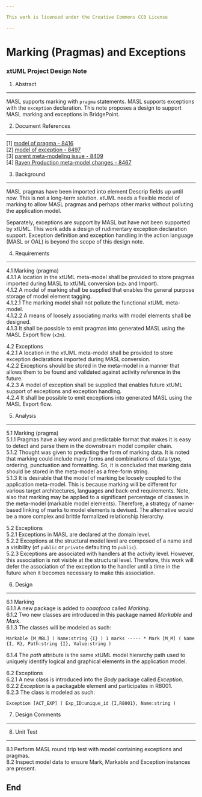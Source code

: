 ```yaml
---

This work is licensed under the Creative Commons CC0 License

---
```


# Marking (Pragmas) and Exceptions
### xtUML Project Design Note

1. Abstract
-----------
MASL supports marking with `pragma` statements.  MASL supports exceptions
with the `exception` declaration.  This note proposes a design to support
MASL marking and exceptions in BridgePoint.

2. Document References
----------------------
[1] [model of pragma - 8416](https://support.onefact.net/issues/8416)  
[2] [model of exception - 8497](https://support.onefact.net/issues/8497)  
[3] [parent meta-modeling issue - 8409](https://support.onefact.net/issues/8409)  
[4] [Raven Production meta-model changes - 8467](https://support.onefact.net/issues/8467)  

3. Background
-------------
MASL pragmas have been imported into element Descrip fields up until now.
This is not a long-term solution.  xtUML needs a flexible model of marking
to allow MASL pragmas and perhaps other marks without polluting the
application model.

Separately, exceptions are support by MASL but have not been supported
by xtUML.  This work adds a design of rudimentary exception declaration
support.  Exception definition and exception handling in the action
language (MASL or OAL) is beyond the scope of this design note.

4. Requirements
---------------
4.1  Marking (pragma)  
4.1.1 A location in the xtUML meta-model shall be provided to store pragmas
imported during MASL to xtUML conversion (`m2x` and Import).  
4.1.2 A model of marking shall be supplied that enables the general purpose
storage of model element tagging.  
4.1.2.1 The marking model shall not pollute the functional xtUML meta-model.  
4.1.2.2 A means of loosely associating marks with model elements shall be
designed.  
4.1.3 It shall be possible to emit pragmas into generated MASL using the
MASL Export flow (`x2m`).  

4.2  Exceptions  
4.2.1 A location in the xtUML meta-model shall be provided to store exception
declarations imported during MASL conversion.  
4.2.2 Exceptions should be stored in the meta-model in a manner that allows
them to be found and validated against activity reference in the future.  
4.2.3 A model of exception shall be supplied that enables future xtUML
support of exceptions and exception handling.  
4.2.4 It shall be possible to emit exceptions into generated MASL using the
MASL Export flow.  

5. Analysis
-----------
5.1 Marking (pragma)  
5.1.1 Pragmas have a key word and predictable format that makes it is easy
to detect and parse them in the downstream model compiler chain.  
5.1.2 Thought was given to predicting the form of marking data.  It is noted
that marking could include many forms and combinations of data type, ordering,
punctuation and formatting.  So, it is concluded that marking data should be
stored in the meta-model as a free-form string.  
5.1.3 It is desirable that the model of marking be loosely coupled to the
application meta-model.  This is because marking will be different for
various target architectures, languages and back-end requirements.  Note,
also that marking may be applied to a significant percentage of classes in
the meta-model (markable model elements).  Therefore,
a strategy of name-based linking of marks to model elements is devised.  The
alternative would be a more complex and brittle formalized relationship
hierarchy.  

5.2 Exceptions  
5.2.1 Exceptions in MASL are declared at the domain level.  
5.2.2 Exceptions at the structural model level are composed of a name
and a visibility (of `public` or `private` defaulting to `public`).  
5.2.3 Exceptions are associated with handlers at the activity level.
However, this association is not visible at the structural level.
Therefore, this work will defer the association of the exception to the
handler until a time in the future when it becomes necessary to make
this association.  

6. Design
---------
6.1 Marking  
6.1.1 A new package is added to _ooaofooa_ called _Marking_.  
6.1.2 Two new classes are introduced in this package named _Markable_
and _Mark_.  
6.1.3 The classes will be modeled as such:  
```
Markable [M_MBL] ( Name:string {I} ) 1 marks ----- * Mark [M_M] ( Name {I, R}, Path:string {I}, Value:string )
```
6.1.4 The _path_ attribute is the same xtUML model hierarchy path used to uniquely
identify logical and graphical elements in the application model.  

6.2 Exceptions  
6.2.1 A new class is introduced into the _Body_ package called _Exception_.  
6.2.2 _Exception_ is a packagable element and participates in R8001.  
6.2.3 The class is modeled as such:  
```
Exception [ACT_EXP] ( Exp_ID:unique_id {I,R8001}, Name:string )
```

7. Design Comments
------------------

8. Unit Test
------------
8.1 Perform MASL round trip test with model containing exceptions and
pragmas.  
8.2 Inspect model data to ensure Mark, Markable and Exception instances
are present.  

End
---

